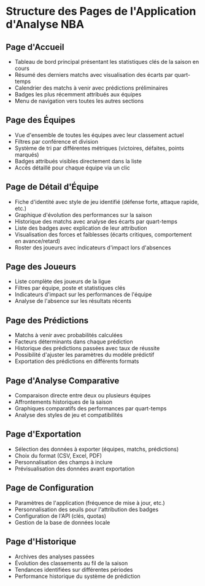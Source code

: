# Structure des Pages de l'Application d'Analyse NBA

## Page d'Accueil
- Tableau de bord principal présentant les statistiques clés de la saison en cours
- Résumé des derniers matchs avec visualisation des écarts par quart-temps 
- Calendrier des matchs à venir avec prédictions préliminaires
- Badges les plus récemment attribués aux équipes
- Menu de navigation vers toutes les autres sections

## Page des Équipes
- Vue d'ensemble de toutes les équipes avec leur classement actuel
- Filtres par conférence et division
- Système de tri par différentes métriques (victoires, défaites, points marqués)
- Badges attribués visibles directement dans la liste
- Accès détaillé pour chaque équipe via un clic

## Page de Détail d'Équipe
- Fiche d'identité avec style de jeu identifié (défense forte, attaque rapide, etc.)
- Graphique d'évolution des performances sur la saison
- Historique des matchs avec analyse des écarts par quart-temps
- Liste des badges avec explication de leur attribution
- Visualisation des forces et faiblesses (écarts critiques, comportement en avance/retard)
- Roster des joueurs avec indicateurs d'impact lors d'absences

## Page des Joueurs
- Liste complète des joueurs de la ligue
- Filtres par équipe, poste et statistiques clés
- Indicateurs d'impact sur les performances de l'équipe
- Analyse de l'absence sur les résultats récents

## Page des Prédictions
- Matchs à venir avec probabilités calculées
- Facteurs déterminants dans chaque prédiction
- Historique des prédictions passées avec taux de réussite
- Possibilité d'ajuster les paramètres du modèle prédictif
- Exportation des prédictions en différents formats

## Page d'Analyse Comparative
- Comparaison directe entre deux ou plusieurs équipes
- Affrontements historiques de la saison
- Graphiques comparatifs des performances par quart-temps
- Analyse des styles de jeu et compatibilités

## Page d'Exportation
- Sélection des données à exporter (équipes, matchs, prédictions)
- Choix du format (CSV, Excel, PDF)
- Personnalisation des champs à inclure
- Prévisualisation des données avant exportation

## Page de Configuration
- Paramètres de l'application (fréquence de mise à jour, etc.)
- Personnalisation des seuils pour l'attribution des badges
- Configuration de l'API (clés, quotas)
- Gestion de la base de données locale

## Page d'Historique 
- Archives des analyses passées
- Évolution des classements au fil de la saison
- Tendances identifiées sur différentes périodes
- Performance historique du système de prédiction